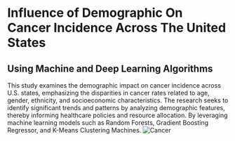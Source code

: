 # Influence of Demographic On Cancer Incidence Across The United States

## Using Machine and Deep Learning Algorithms 
This study examines the demographic impact on cancer incidence across U.S. states, emphasizing the disparities in cancer rates related to age, gender, ethnicity, and socioeconomic characteristics. The research seeks to identify significant trends and patterns by analyzing demographic features, thereby informing healthcare policies and resource allocation. By leveraging machine learning models such as Random Forests, Gradient Boosting Regressor, and K-Means Clustering Machines.
![Cancer](https://github.com/user-attachments/assets/8edaee47-63df-4f21-aee5-7ec900b29025)
